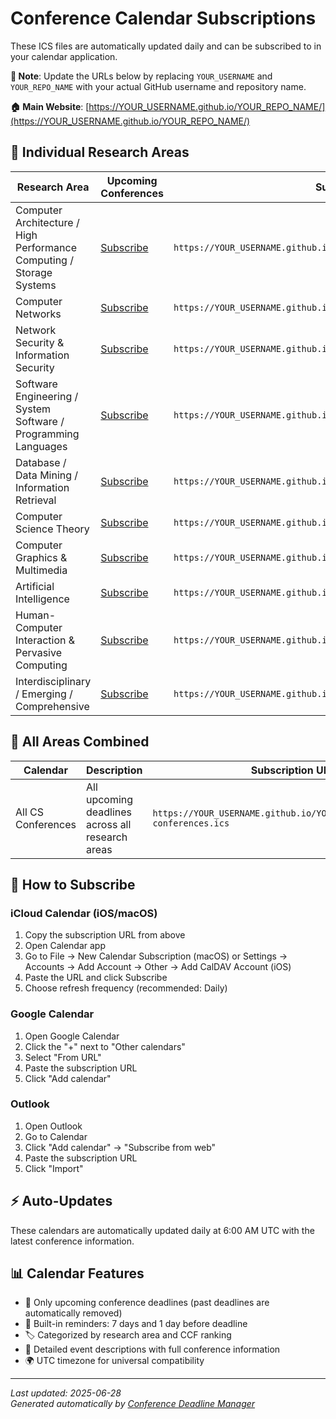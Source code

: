 # Conference Calendar Subscriptions

These ICS files are automatically updated daily and can be subscribed to in your calendar application.

**📍 Note**: Update the URLs below by replacing `YOUR_USERNAME` and `YOUR_REPO_NAME` with your actual GitHub username and repository name.

**🏠 Main Website**: [https://YOUR_USERNAME.github.io/YOUR_REPO_NAME/](https://YOUR_USERNAME.github.io/YOUR_REPO_NAME/)

## 📅 Individual Research Areas

| Research Area | Upcoming Conferences | Subscription URL |
|---|---|---|
| Computer Architecture / High Performance Computing / Storage Systems | [Subscribe](https://YOUR_USERNAME.github.io/YOUR_REPO_NAME/ics/architecture-hpc.ics) | `https://YOUR_USERNAME.github.io/YOUR_REPO_NAME/ics/architecture-hpc.ics` |
| Computer Networks | [Subscribe](https://YOUR_USERNAME.github.io/YOUR_REPO_NAME/ics/networks.ics) | `https://YOUR_USERNAME.github.io/YOUR_REPO_NAME/ics/networks.ics` |
| Network Security & Information Security | [Subscribe](https://YOUR_USERNAME.github.io/YOUR_REPO_NAME/ics/security.ics) | `https://YOUR_USERNAME.github.io/YOUR_REPO_NAME/ics/security.ics` |
| Software Engineering / System Software / Programming Languages | [Subscribe](https://YOUR_USERNAME.github.io/YOUR_REPO_NAME/ics/software-eng.ics) | `https://YOUR_USERNAME.github.io/YOUR_REPO_NAME/ics/software-eng.ics` |
| Database / Data Mining / Information Retrieval | [Subscribe](https://YOUR_USERNAME.github.io/YOUR_REPO_NAME/ics/database-mining.ics) | `https://YOUR_USERNAME.github.io/YOUR_REPO_NAME/ics/database-mining.ics` |
| Computer Science Theory | [Subscribe](https://YOUR_USERNAME.github.io/YOUR_REPO_NAME/ics/theory.ics) | `https://YOUR_USERNAME.github.io/YOUR_REPO_NAME/ics/theory.ics` |
| Computer Graphics & Multimedia | [Subscribe](https://YOUR_USERNAME.github.io/YOUR_REPO_NAME/ics/graphics-media.ics) | `https://YOUR_USERNAME.github.io/YOUR_REPO_NAME/ics/graphics-media.ics` |
| Artificial Intelligence | [Subscribe](https://YOUR_USERNAME.github.io/YOUR_REPO_NAME/ics/ai.ics) | `https://YOUR_USERNAME.github.io/YOUR_REPO_NAME/ics/ai.ics` |
| Human-Computer Interaction & Pervasive Computing | [Subscribe](https://YOUR_USERNAME.github.io/YOUR_REPO_NAME/ics/hci-pervasive.ics) | `https://YOUR_USERNAME.github.io/YOUR_REPO_NAME/ics/hci-pervasive.ics` |
| Interdisciplinary / Emerging / Comprehensive | [Subscribe](https://YOUR_USERNAME.github.io/YOUR_REPO_NAME/ics/interdisciplinary.ics) | `https://YOUR_USERNAME.github.io/YOUR_REPO_NAME/ics/interdisciplinary.ics` |

## 📅 All Areas Combined

| Calendar | Description | Subscription URL |
|---|---|---|
| All CS Conferences | All upcoming deadlines across all research areas | `https://YOUR_USERNAME.github.io/YOUR_REPO_NAME/ics/all-conferences.ics` |

## 🔗 How to Subscribe

### iCloud Calendar (iOS/macOS)
1. Copy the subscription URL from above
2. Open Calendar app
3. Go to File → New Calendar Subscription (macOS) or Settings → Accounts → Add Account → Other → Add CalDAV Account (iOS)
4. Paste the URL and click Subscribe
5. Choose refresh frequency (recommended: Daily)

### Google Calendar
1. Open Google Calendar
2. Click the "+" next to "Other calendars"
3. Select "From URL"
4. Paste the subscription URL
5. Click "Add calendar"

### Outlook
1. Open Outlook
2. Go to Calendar
3. Click "Add calendar" → "Subscribe from web"
4. Paste the subscription URL
5. Click "Import"

## ⚡ Auto-Updates

These calendars are automatically updated daily at 6:00 AM UTC with the latest conference information.

## 📊 Calendar Features

- 📅 Only upcoming conference deadlines (past deadlines are automatically removed)
- 🔔 Built-in reminders: 7 days and 1 day before deadline
- 🏷️ Categorized by research area and CCF ranking
- 📝 Detailed event descriptions with full conference information
- 🌍 UTC timezone for universal compatibility

---

*Last updated: 2025-06-28*  
*Generated automatically by [Conference Deadline Manager](../README.md)*
